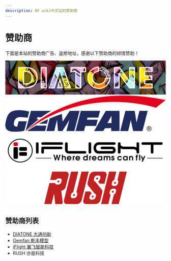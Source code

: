 ```yaml
---
description: BF wiki中文站的赞助商
---
```


# 赞助商

下面是本站的赞助商广告、返修地址，感谢以下赞助商的倾情赞助！

[![](.gitbook/assets/diatone.png)](https://www.jahoooo.cn/)   [![](.gitbook/assets/gemfan-qian-feng-mo-xing.png)](http://cn.gemfanhobby.com/)  [![](.gitbook/assets/iflight-rc.jpg)](https://iflight-rc.taobao.com)  ![](.gitbook/assets/rush.jpg) 

## 赞助商列表

* [DIATONE 大通创新](https://www.jahoooo.cn/)
* [Gemfan 乾丰模型](http://cn.gemfanhobby.com/)
* [iFlight 翼飞智能科技](https://iflight-rc.taobao.com)
* RUSH 亦是科技

